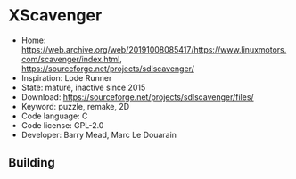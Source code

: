 # XScavenger

- Home: https://web.archive.org/web/20191008085417/https://www.linuxmotors.com/scavenger/index.html, https://sourceforge.net/projects/sdlscavenger/
- Inspiration: Lode Runner
- State: mature, inactive since 2015
- Download: https://sourceforge.net/projects/sdlscavenger/files/
- Keyword: puzzle, remake, 2D
- Code language: C
- Code license: GPL-2.0
- Developer: Barry Mead, Marc Le Douarain

## Building
